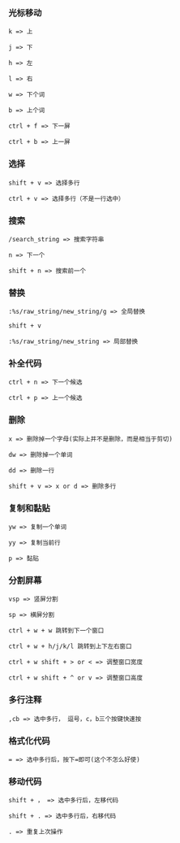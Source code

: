 ### 光标移动


>>>
    k => 上

    j => 下

    h => 左

    l => 右

    w => 下个词

    b => 上个词

    ctrl + f => 下一屏

    ctrl + b => 上一屏


### 选择

>>>
    shift + v => 选择多行

    ctrl + v => 选择多行（不是一行选中）



### 搜索

>>>
    /search_string => 搜索字符串

    n => 下一个

    shift + n => 搜索前一个


### 替换

>>>
    :%s/raw_string/new_string/g => 全局替换

    shift + v

    :%s/raw_string/new_string => 局部替换


### 补全代码

>>>
    ctrl + n => 下一个候选

    ctrl + p => 上一个候选


### 删除

>>>
    x => 删除掉一个字母(实际上并不是删除，而是相当于剪切)

    dw => 删除掉一个单词

    dd => 删除一行

    shift + v => x or d => 删除多行


### 复制和黏贴

>>>
    yw => 复制一个单词

    yy => 复制当前行

    p => 黏贴


### 分割屏幕

>>>
    vsp => 竖屏分割

    sp => 横屏分割

    ctrl + w + w 跳转到下一个窗口

    ctrl + w + h/j/k/l 跳转到上下左右窗口

    ctrl + w shift + > or < => 调整窗口宽度

    ctrl + w shift + ^ or v => 调整窗口高度
    

### 多行注释

>>>
    ,cb => 选中多行， 逗号，c，b三个按键快速按


### 格式化代码

>>>
    = => 选中多行后，按下=即可(这个不怎么好使)


### 移动代码

>>>
    shift + ， => 选中多行后，左移代码

    shift + . => 选中多行后，右移代码

    . => 重复上次操作

